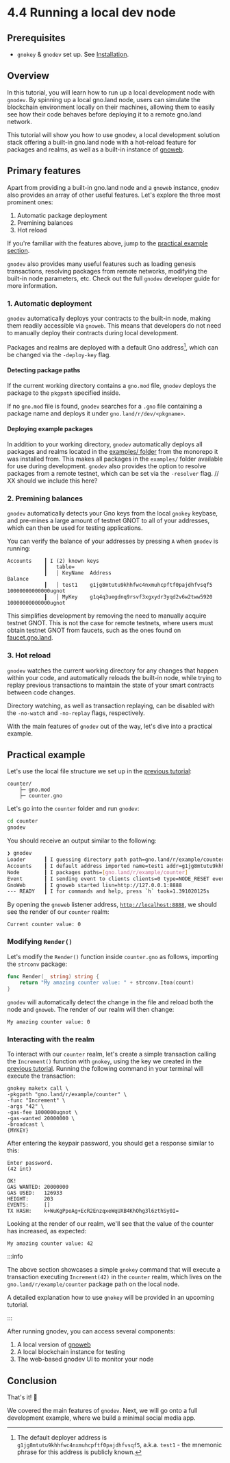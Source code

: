 # 4.4 Running a local dev node

## Prerequisites

- `gnokey` & `gnodev` set up. See [Installation](installation.md).

## Overview

In this tutorial, you will learn how to run up a local development node with
`gnodev`. By spinning up a local gno.land
node, users can simulate the blockchain environment locally on their machines,
allowing them to easily see how their code behaves before deploying it to a
remote gno.land network.

This tutorial will show you how to use gnodev, 
a local development solution stack offering a built-in gno.land node with a 
hot-reload feature for packages and realms, as well as a built-in instance of [gnoweb](../users/explore-with-gnoweb.md).

## Primary features 

Apart from providing a built-in gno.land node and a `gnoweb` instance, `gnodev`
also provides an array of other useful features. Let's explore the three most 
prominent ones:
1. Automatic package deployment
2. Premining balances
3. Hot reload

If you're familiar with the features above, jump to the [practical example 
section](#practical-example).

`gnodev` also provides many useful features such as loading genesis transactions,
resolving packages from remote networks, modifying the built-in node parameters,
etc. Check out the full `gnodev` developer guide for more information.

### 1. Automatic deployment

`gnodev` automatically deploys your contracts to the built-in node, making
them readily accessible via `gnoweb`. This means that developers do not need to
manually deploy their contracts during local development.

Packages and realms are deployed with a default Gno address[^1], which can be changed
via the `-deploy-key` flag.

#### Detecting package paths

If the current working directory contains a `gno.mod` file, `gnodev` deploys the 
package to the `pkgpath` specified inside.

If no `gno.mod` file is found, `gnodev` searches for a `.gno` file containing a
package name and deploys it under `gno.land/r/dev/<pkgname>`.

#### Deploying example packages

In addition to your working directory, `gnodev` automatically deploys all packages
and realms located in the [examples/ folder](https://github.com/gnolang/gno/tree/master/examples)
from the monorepo it was installed from. This makes all packages in the `examples/`
folder available for use during development. `gnodev` also provides the option 
to resolve packages from a remote testnet, which can be set via the `-resolver` flag. // XX should we include this here?

### 2. Premining balances

`gnodev` automatically detects your Gno keys from the local `gnokey` keybase, and 
pre-mines a large amount of testnet GNOT to all of your addresses, which can 
then be used for testing applications.

You can verify the balance of your addresses by pressing `A` when `gnodev` is running:

```
Accounts    ┃ I (2) known keys
            ┃   table=
            ┃   │ KeyName  Address                                   Balance
            ┃   │ test1    g1jg8mtutu9khhfwc4nxmuhcpftf0pajdhfvsqf5  10000000000000ugnot
            ┃   │ MyKey    g1q4q3uegdnq9rsvf3xgxydr3yqd2v6w2tww5920  10000000000000ugnot
```

This simplifies development by removing the need to manually acquire testnet GNOT.
This is not the case for remote testnets, where users must obtain testnet GNOT
from faucets, such as the ones found on [faucet.gno.land](https://faucet.gno.land).

### 3. Hot reload

`gnodev` watches the current working directory for any changes that happen within
your code, and automatically reloads the built-in node, while trying to replay
previous transactions to maintain the state of your smart contracts between
code changes.

Directory watching, as well as transaction replaying, can be disabled with the 
`-no-watch` and `-no-replay` flags, respectively.

With the main features of `gnodev` out of the way, let's dive into a practical
example.

## Practical example

Let's use the local file structure we set up in the [previous tutorial](running-testing-gno.md#setup):

```
counter/
    ├─ gno.mod
    ├─ counter.gno
```

Let's go into the `counter` folder and run `gnodev`:

```bash
cd counter
gnodev
```

You should receive an output similar to the following:

```bash
❯ gnodev
Loader      ┃ I guessing directory path path=gno.land/r/example/counter dir={your_pwd}
Accounts    ┃ I default address imported name=test1 addr=g1jg8mtutu9khhfwc4nxmuhcpftf0pajdhfvsqf5
Node        ┃ I packages paths=[gno.land/r/example/counter]
Event       ┃ I sending event to clients clients=0 type=NODE_RESET event=&{}
GnoWeb      ┃ I gnoweb started lisn=http://127.0.0.1:8888
--- READY   ┃ I for commands and help, press `h` took=1.391020125s
```

By opening the `gnoweb` listener address, [`http://localhost:8888`](http://127.0.0.1:8888),
we should see the render of our `counter` realm:

```
Current counter value: 0
```

### Modifying `Render()`

Let's modify the `Render()` function inside `counter.gno` as follows, importing 
the `strconv` package:

```go
func Render(_ string) string {
	return "My amazing counter value: " + strconv.Itoa(count)
}
```

`gnodev` will automatically detect the change in the file and reload both the node
and `gnoweb`. The render of our realm will then change:

```
My amazing counter value: 0
```

### Interacting with the realm

To interact with our `counter` realm, let's create a simple transaction calling 
the `Increment()` function with `gnokey`, using the key we created in the 
[previous tutorial](creating-a-keypair.md). Running the following command
in your terminal will execute the transaction:

```
gnokey maketx call \
-pkgpath "gno.land/r/example/counter" \
-func "Increment" \
-args "42" \
-gas-fee 1000000ugnot \
-gas-wanted 20000000 \
-broadcast \
{MYKEY}
```

After entering the keypair password, you should get a response similar to this:

```
Enter password.
(42 int)

OK!
GAS WANTED: 20000000
GAS USED:   126933
HEIGHT:     203
EVENTS:     []
TX HASH:    k+WuKgPpoAg+EcR2EnzqxeWqUXB4KhOhg3l6zthSy0I=
```

Looking at the render of our realm, we'll see that the value of the counter
has increased, as expected:

```
My amazing counter value: 42
```

:::info

The above section showcases a simple `gnokey` command that will execute a 
transaction executing `Increment(42)` in the `counter` realm, which lives on the
`gno.land/r/example/counter` package path on the local node.

A detailed explanation how to use `gnokey` will be provided in an
upcoming tutorial.

:::

After running gnodev, you can access several components:

1. A local version of [gnoweb](../users/explore-with-gnoweb.md)
2. A local blockchain instance for testing
3. The web-based gnodev UI to monitor your node

## Conclusion

That's it! 🎉

We covered the main features of `gnodev`. Next, we will go onto a full development
example, where we build a minimal social media app.

[^1]: The default deployer address is `g1jg8mtutu9khhfwc4nxmuhcpftf0pajdhfvsqf5`,
a.k.a. `test1` - the mnemonic phrase for this address is publicly known.
